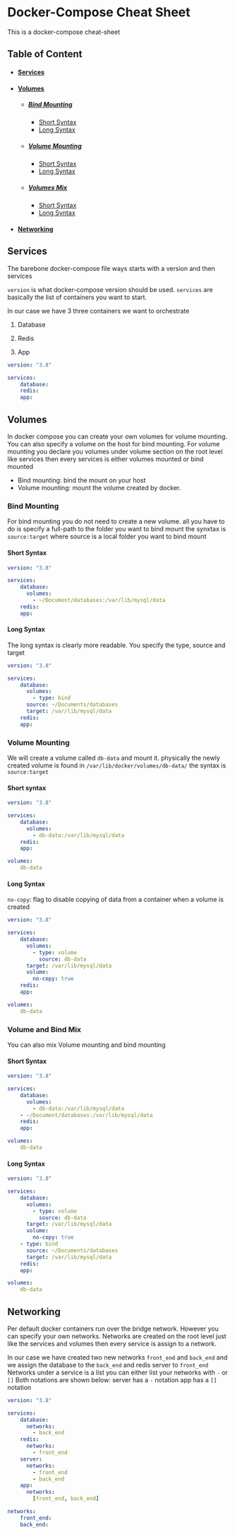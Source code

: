 # Docker-Compose Cheat Sheet
This is a docker-compose cheat-sheet
## Table of Content
* #### [Services](#Services)
* #### [Volumes](#Volumes)
    * ##### [Bind Mounting](#Bind-Mounting)
       * [Short Syntax](#Bind-mounting#Short-Syntax)
       * [Long Syntax](#Bind-Mounting#Long-Syntax)
    * ##### [Volume Mounting](#Volume-Mounting)
       * [Short Syntax](#Volume-Mounting#Short-Syntax)
       * [Long Syntax](#Volume-Mounting#Long-Syntax)
    * ##### [Volumes Mix](#Volume-and-Bind-Mix)
       * [Short Syntax](#Volume-and-Bind-Mix#Short-Syntax)
       * [Long Syntax](#Volume-and-Bind-Mix#MountingLong-Syntax)

* #### [Networking](#Networking)

## Services
The barebone docker-compose file ways starts with a version and then services

`version` is what docker-compose version should be used.
`services` are basically the list of containers you want to start.

In our case we have 3 three containers we want to orchestrate

1. Database

1. Redis

1. App

```yaml
version: "3.8"

services:
    database:
    redis:
    app:
```

## Volumes
In docker compose you can create your own volumes for volume mounting.
You can also specify a volume on the host for bind mounting.
For volume mounting you declare you volumes under volume section on the root level like services then every services is either volumes mounted or bind mounted

- Bind mounting: bind the mount on your host
- Volume mounting: mount the volume created by docker.

### Bind Mounting
For bind mounting you do not need to create a new volume. all you have to do is specify a full-path to the folder you want to bind mount
the synxtax is `source:target` where source is a local folder you want to bind mount

#### Short Syntax

```yaml
version: "3.8"

services:
    database:
      volumes:
        - ~/Document/databases:/var/lib/mysql/data
    redis:
    app:
```

#### Long Syntax
The long syntax is clearly more readable. 
You specify the type, source and target
```yaml
version: "3.8"

services:
    database:
      volumes:
        - type: bind 
	  source: ~/Documents/databases
	  target: /var/lib/mysql/data
    redis:
    app:

```

### Volume Mounting
We will create a volume called `db-data` and mount it.
physically the newly created volume is found in `/var/lib/docker/volumes/db-data/`
the syntax is `source:target`

#### Short syntax

```yaml
version: "3.8"

services:
    database:
      volumes:
        - db-data:/var/lib/mysql/data
    redis:
    app:

volumes:
    db-data
```
#### Long Syntax
`no-copy`: flag to disable copying of data from a container when a volume is created

```yaml
version: "3.8"

services:
    database:
      volumes:
        - type: volume
          source: db-data
	  target: /var/lib/mysql/data
	  volume:
	    no-copy: true
    redis:
    app:

volumes:
    db-data
```

### Volume and Bind Mix

You can also mix Volume mounting and bind mounting

#### Short Syntax

```yaml
version: "3.8"

services:
    database:
      volumes:
        - db-data:/var/lib/mysql/data
	- ~/Document/databases:/var/lib/mysql/data
    redis:
    app:

volumes:
    db-data
```

#### Long Syntax

```yaml
version: "3.8"

services:
    database:
      volumes:
        - type: volume
          source: db-data
	  target: /var/lib/mysql/data
	  volume:
	    no-copy: true
	- type: bind 
	  source: ~/Documents/databases
	  target: /var/lib/mysql/data
    redis:
    app:

volumes:
    db-data
```
## Networking

Per default docker containers run over the bridge network. However you can specify your own networks.
Networks are created on the root level just like the services and volumes then every service is assign to a network.

In our case we have created two new networks `front_end` and `back_end`
and we assign the database to the `back_end` and redis server to `front_end`
Networks under a service is a list you can either list your networks with `-` or `[]` 
Both notations are shown below:
server has a  `-` notation
app has a `[]` notation
```yaml
version: "3.8"

services: 
    database:
      networks:
        - back_end
    redis:
      networks:
        - front_end 
    server:
      networks:
        - front_end
        - back_end
    app:
      networks:
        [front_end, back_end]

networks:
    front_end:
    back_end:
```

